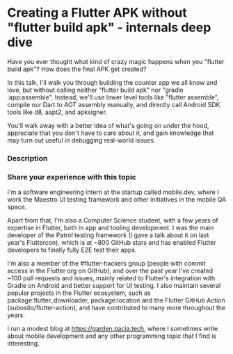 # Creating a Flutter APK without "flutter build apk" - internals deep dive

Have you ever thought what kind of crazy magic happens when you "flutter build apk"? How does the final APK get created?

In this talk, I'll walk you through building the counter app we all know and love, but without calling neither "flutter build apk" nor "gradle :app:assemble". Instead, we'll use lower level tools like "flutter assemble", compile our Dart to AOT assembly manually, and directly call Android SDK tools like d8, aapt2, and apksigner.

You'll walk away with a better idea of what's going on under the hood, appreciate that you don't have to care about it, and gain knowledge that may turn out useful in debugging real-world issues.

### Description

### Share your experience with this topic

I'm a software engineering intern at the startup called mobile.dev, where I work the Maestro UI testing framework and other initiatives in the mobile QA space.

Apart from that, I'm also a Computer Science student, with a few years of expertise in Flutter, both in app and tooling development. I was the main developer of the Patrol testing framework (I gave a talk about it on last year's Fluttercon), which is at ~800 GitHub stars and has enabled Flutter developers to finally fully E2E test their apps.

I'm also a member of the #flutter-hackers group (people with commit access in the Flutter org on GitHub), and over the past year I've created ~100 pull requests and issues, mainly related to Flutter's integration with Gradle on Android and better support for UI testing. I also maintain several popular projects in the Flutter ecosystem, such as package:flutter_downloader, package:location and the Flutter GitHub Action (subosito/flutter-action), and have contributed to many more throughout the years.

I run a modest blog at https://garden.pacia.tech, where I sometimes write about mobile development and any other programming topic that I find is interesting.
